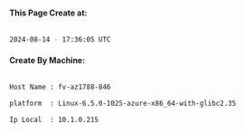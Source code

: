 
   
#### This Page Create at:

```bash

2024-08-14 - 17:36:05 UTC

```

#### Create By Machine:

```bash

Host Name : fv-az1788-846

platform  : Linux-6.5.0-1025-azure-x86_64-with-glibc2.35

Ip Local  : 10.1.0.215

```

